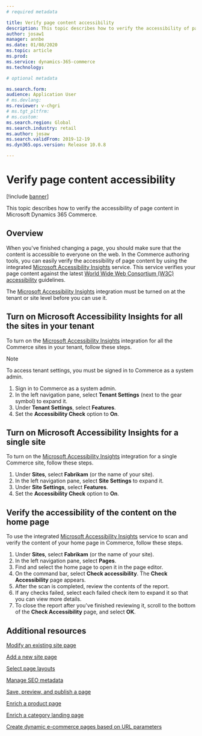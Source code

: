 ```yaml
---
# required metadata

title: Verify page content accessibility
description: This topic describes how to verify the accessibility of page content in Microsoft Dynamics 365 Commerce.
author: josaw1
manager: annbe
ms.date: 01/08/2020
ms.topic: article
ms.prod: 
ms.service: dynamics-365-commerce
ms.technology: 

# optional metadata

ms.search.form:  
audience: Application User
# ms.devlang: 
ms.reviewer: v-chgri
# ms.tgt_pltfrm: 
# ms.custom: 
ms.search.region: Global
ms.search.industry: retail
ms.author: josaw
ms.search.validFrom: 2019-12-19
ms.dyn365.ops.version: Release 10.0.8

---
```


# Verify page content accessibility


[!include [banner](includes/banner.md)]

This topic describes how to verify the accessibility of page content in Microsoft Dynamics 365 Commerce.

## Overview

When you've finished changing a page, you should make sure that the content is accessible to everyone on the web. In the Commerce authoring tools, you can easily verify the accessibility of page content by using the integrated [Microsoft Accessibility Insights](https://accessibilityinsights.io/) service. This service verifies your page content against the latest [World Wide Web Consortium (W3C) accessibility](https://www.w3.org/standards/webdesign/accessibility) guidelines.

The [Microsoft Accessibility Insights](https://accessibilityinsights.io/) integration must be turned on at the tenant or site level before you can use it.

## Turn on Microsoft Accessibility Insights for all the sites in your tenant

To turn on the [Microsoft Accessibility Insights](https://accessibilityinsights.io/) integration for all the Commerce sites in your tenant, follow these steps.

> [!NOTE]
> To access tenant settings, you must be signed in to Commerce as a system admin.

1. Sign in to Commerce as a system admin.
1. In the left navigation pane, select **Tenant Settings** (next to the gear symbol) to expand it.
1. Under **Tenant Settings**, select **Features**.
1. Set the **Accessibility Check** option to **On**.

## Turn on Microsoft Accessibility Insights for a single site

To turn on the [Microsoft Accessibility Insights](https://accessibilityinsights.io/) integration for a single Commerce site, follow these steps.

1. Under **Sites**, select **Fabrikam** (or the name of your site).
1. In the left navigation pane, select **Site Settings** to expand it.
1. Under **Site Settings**, select **Features**.
1. Set the **Accessibility Check** option to **On**.

## Verify the accessibility of the content on the home page

To use the integrated [Microsoft Accessibility Insights](https://accessibilityinsights.io/) service to scan and verify the content of your home page in Commerce, follow these steps.

1. Under **Sites**, select **Fabrikam** (or the name of your site).
1. In the left navigation pane, select **Pages**.
1. Find and select the home page to open it in the page editor.
1. On the command bar, select **Check accessibility**. The **Check Accessibility** page appears.
1. After the scan is completed, review the contents of the report.
1. If any checks failed, select each failed check item to expand it so that you can view more details.
1. To close the report after you've finished reviewing it, scroll to the bottom of the **Check Accessibility** page, and select **OK**.

## Additional resources

[Modify an existing site page](modify-existing-page.md)

[Add a new site page](add-new-page.md)

[Select page layouts](select-page-layouts.md)

[Manage SEO metadata](manage-seo-metadata.md)

[Save, preview, and publish a page](save-preview-publish-page.md)

[Enrich a product page](enrich-product-page.md)

[Enrich a category landing page](enrich-category-page.md)

[Create dynamic e-commerce pages based on URL parameters](create-dynamic-pages.md)
